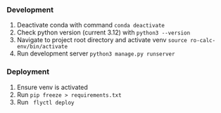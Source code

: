 ### Development

1. Deactivate conda with command ```conda deactivate```
2. Check python version (current 3.12) with ```python3 --version```
3. Navigate to project root directory and activate venv ```source ro-calc-env/bin/activate```
4. Run development server ```python3 manage.py runserver```

### Deployment

1. Ensure venv is activated
2. Run ```pip freeze > requirements.txt```
3. Run ``` flyctl deploy```